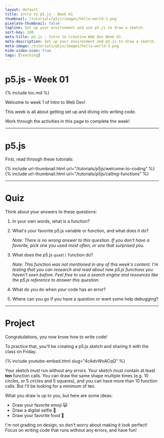```yaml
---
layout: default
title: Intro to p5.js - Week 01
thumbnail: /tutorials/p5js/images/hello-world-3.png
pixelate-thumbnail: false
tagline: Set up your environment and use p5.js to draw a sketch.
sort-key: 100
meta-title: p5.js - Intro to Creative Web Dev Week 01
meta-description: Set up your environment and p5.js to draw a sketch.
meta-image: /tutorials/p5js/images/hello-world-3.png
hide-video-icon: true
tags: [teaching]
---
```


# p5.js - Week 01

{% include toc.md %}

Welcome to week 1 of Intro to Web Dev!

This week is all about getting set up and diving into writing code.

Work through the activities in this page to complete the week!

---

# p5.js

First, read through these tutorials:

{% include url-thumbnail.html url="/tutorials/p5js/welcome-to-coding" %}
{% include url-thumbnail.html url="/tutorials/p5js/calling-functions" %}

---

# Quiz

Think about your answers to these questions:

1. In your own words, what is a function?
2. What's your favorite p5.js variable or function, and what does it do?

   *Note: There is no wrong answer to this question. If you don't have a favorite, pick one you used most often, or one that surprised you.*
3. What does the p5.js `quad()` function do?

   *Note: This function was not mentioned in any of this week's content. I'm testing that you can research and read about new p5.js functions you haven't seen before. Feel free to use a search engine and resources like the p5.js reference to answer this question.*
4. What do you do when your code has an error?
5. Where can you go if you have a question or want some help debugging?

---

# Project

Congratulations, you now know how to write code!

To practice that, you'll be creating a p5.js sketch and sharing it with the class on Friday.

{% include youtube-embed.html slug="4cAdvWoACqQ" %}

Your sketch must run without any errors. Your sketch must contain at least **ten** function calls. You can draw the same shape multiple times (e.g. 10 circles, or 5 circles and 5 squares), and you can have more than 10 function calls. But I'll be looking for a minimum of ten.

What you draw is up to you, but here are some ideas:

- Draw your favorite emoji 😺
- Draw a digital selfie 🤳
- Draw your favorite food 🥪

I'm not grading on design, so don't worry about making it look perfect! Focus on writing code that runs without any errors, and have fun!
